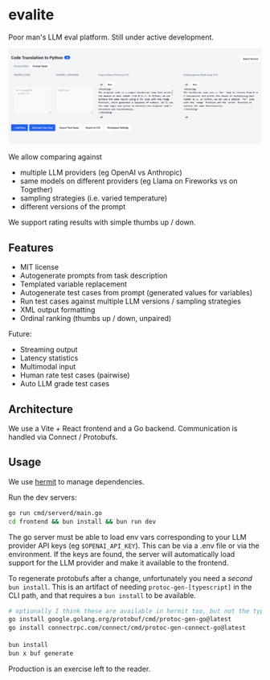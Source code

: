 # evalite

Poor man's LLM eval platform. Still under active development.

![evalite](./screenshot.png)

We allow comparing against
- multiple LLM providers (eg OpenAI vs Anthropic)
- same models on different providers (eg Llama on Fireworks vs on Together)
- sampling strategies (i.e. varied temperature)
- different versions of the prompt

We support rating results with simple thumbs up / down. 

## Features

- MIT license
- Autogenerate prompts from task description
- Templated variable replacement
- Autogenerate test cases from prompt (generated values for variables)
- Run test cases against multiple LLM versions / sampling strategies
- XML output formatting
- Ordinal ranking (thumbs up / down, unpaired)

Future:

- Streaming output 
- Latency statistics
- Multimodal input
- Human rate test cases (pairwise)
- Auto LLM grade test cases

## Architecture

We use a Vite + React frontend and a Go backend. Communication is handled via Connect / Protobufs.

## Usage

We use [hermit](https://cashapp.github.io/hermit/) to manage dependencies.

Run the dev servers:

```bash
go run cmd/serverd/main.go 
cd frontend && bun install && bun run dev
```

The go server must be able to load env vars corresponding to your LLM provider API keys (eg `$OPENAI_API_KEY`). This can be via a .env file or via the environment. If the keys are found, the server will automatically load support for the LLM provider and make it available to the frontend.

To regenerate protobufs after a change, unfortunately you need a _second_ `bun install`. This is an artifact of needing `protoc-gen-[typescript]` in the CLI path, and that requires a `bun install` to be available.

```bash
# optionally I think these are available in hermit too, but not the typescript generators
go install google.golang.org/protobuf/cmd/protoc-gen-go@latest
go install connectrpc.com/connect/cmd/protoc-gen-connect-go@latest

bun install
bun x buf generate
```

Production is an exercise left to the reader.